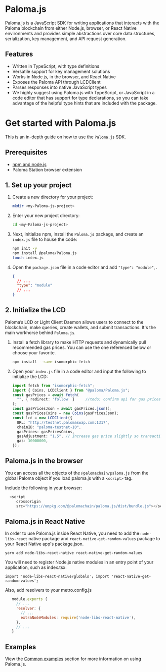 # Paloma.js
Paloma.js is a JavaScript SDK for writing applications that interacts with the Paloma blockchain from either Node.js, browser, or React Native environments and provides simple abstractions over core data structures, serialization, key management, and API request generation.

## Features
- Written in TypeScript, with type definitions
- Versatile support for key management solutions
- Works in Node.js, in the browser, and React Native
- Exposes the Paloma API through LCDClient
- Parses responses into native JavaScript types
- We highly suggest using Paloma.js with TypeScript, or JavaScript in a code editor that has support for type declarations, so you can take advantage of the helpful type hints that are included with the package.

# Get started with Paloma.js

This is an in-depth guide on how to use the `Paloma.js` SDK.

## Prerequisites

- [npm and node.js](https://docs.npmjs.com/downloading-and-installing-node-js-and-npm)
- Paloma Station browser extension

## 1. Set up your project

1. Create a new directory for your project:

   ```sh
   mkdir <my-Paloma-js-project>

   ```

2. Enter your new project directory:

   ```sh
   cd <my-Paloma-js-project>
   ```

3. Next, initialize npm, install the `Paloma.js` package, and create an `index.js` file to house the code:

   ```sh
   npm init -y
   npm install @paloma/Paloma.js
   touch index.js
   ```

4. Open the `package.json` file in a code editor and add `"type": "module",`.

   ```json
   {
     // ...
     "type": "module"
     // ...
   }
   ```

## 2. Initialize the LCD

Paloma’s LCD or Light Client Daemon allows users to connect to the blockchain, make queries, create wallets, and submit transactions. It's the main workhorse behind `Paloma.js`.

1. Install a fetch library to make HTTP requests and dynamically pull recommended gas prices. You can use the one referenced below or choose your favorite.

   ```sh
   npm install --save isomorphic-fetch
   ```

2. Open your `index.js` file in a code editor and input the following to initialize the LCD:

   ```ts
   import fetch from "isomorphic-fetch";
   import { Coins, LCDClient } from "@paloma/Paloma.js";
   const gasPrices = await fetch(
     "", { redirect: 'follow' }     //todo: confirm api for gas prices
   );
   const gasPricesJson = await gasPrices.json();
   const gasPricesCoins = new Coins(gasPricesJson);
   const lcd = new LCDClient({
     URL: "http://testnet.palomaswap.com:1317",
     chainID: "paloma-testnet-10",
     gasPrices: gasPricesCoins,
     gasAdjustment: "1.5", // Increase gas price slightly so transactions go through smoothly.
     gas: 10000000,
   });
   ```

## Paloma.js in the browser
You can access all the objects of the `@palomachain/paloma.js` from the global Paloma object if you load paloma.js with a `<script>` tag.

Include the following in your browser:

```js
  <script
     crossorigin
     src="https://unpkg.com/@palomachain/paloma.js/dist/bundle.js"></script>
```  

## Paloma.js in React Native
In order to use Paloma.js inside React Native, you need to add the `node-libs-react` native package and `react-native-get-random-values` package to your React Native app's package.json.

`yarn add node-libs-react-native react-native-get-random-values`

You will need to register Node.js native modules in an entry point of your application, such as index.tsx:

`import 'node-libs-react-native/globals';
import 'react-native-get-random-values';`

Also, add resolvers to your metro.config.js

```js
   module.exports {
     // ...
     resolver: {
       // ...
       extraNodeModules: require('node-libs-react-native'),
     },
     // ...
   }
``` 

## Examples

View the [Common examples](common-examples.md) section for more information on using Paloma.js.
